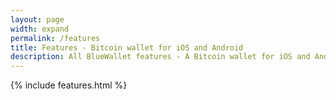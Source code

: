 ```yaml
---
layout: page
width: expand
permalink: /features
title: Features - Bitcoin wallet for iOS and Android
description: All BlueWallet features - A Bitcoin wallet for iOS and Android
---
```


{% include features.html %}


